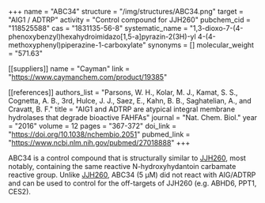 +++
name = "ABC34"
structure = "/img/structures/ABC34.png"
target = "AIG1 / ADTRP"
activity = "Control compound for JJH260"
pubchem_cid = "118525588"
cas = "1831135-56-8"
systematic_name = "1,3-dioxo-7-(4-phenoxybenzyl)hexahydroimidazo[1,5-a]pyrazin-2(3H)-yl 4-(4-methoxyphenyl)piperazine-1-carboxylate"
synonyms = []
molecular_weight = "571.63"

[[suppliers]]
name = "Cayman"
link = "https://www.caymanchem.com/product/19385"

[[references]]
authors_list = "Parsons, W. H., Kolar, M. J., Kamat, S. S., Cognetta, A. B., 3rd, Hulce, J. J., Saez, E., Kahn, B. B., Saghatelian, A., and Cravatt, B. F."
title = "AIG1 and ADTRP are atypical integral membrane hydrolases that degrade bioactive FAHFAs"
journal = "Nat. Chem. Biol."
year = "2016"
volume = 12
pages = "367-372"
doi_link = "https://doi.org/10.1038/nchembio.2051"
pubmed_link = "https://www.ncbi.nlm.nih.gov/pubmed/27018888"
+++

ABC34 is a control compound that is structurally similar to <a href="#jjh260" class="js-scroll-trigger">JJH260</a>, most notably, containing the same reactive N-hydroxyhydantoin carbamate reactive group. Unlike <a href="#jjh260" class="js-scroll-trigger">JJH260</a>, ABC34 (5 µM) did not react with AIG/ADTRP and can be used to control for the off-targets of JJH260 (e.g. ABHD6, PPT1, CES2).
